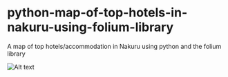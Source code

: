 # python-map-of-top-hotels-in-nakuru-using-folium-library
A map of top hotels/accommodation in Nakuru using python and the folium library

![Alt text](python-map-of-top-hotels-in-nakuru-using-folium-library/ss.png?raw=true "Screen shot")


      
    
